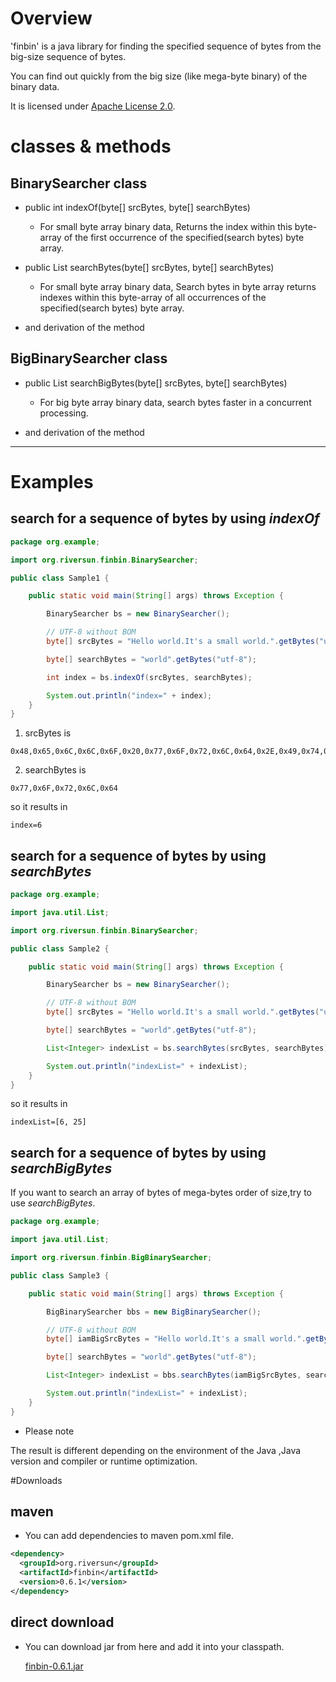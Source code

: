 # Overview
'finbin' is a java library for finding the specified sequence of bytes from the big-size sequence of bytes.

You can find out quickly from the big size (like mega-byte binary) of the binary data.

It is licensed under [Apache License 2.0](http://www.apache.org/licenses/LICENSE-2.0).

# classes & methods
## BinarySearcher class
- public int indexOf(byte[] srcBytes, byte[] searchBytes) 
  - For small byte array binary data, Returns the index within this byte-array of the first occurrence of the specified(search bytes) byte array.

- public List searchBytes(byte[] srcBytes, byte[] searchBytes)
  - For small byte array binary data, Search bytes in byte array returns indexes within this byte-array of all occurrences of the specified(search bytes) byte array.

- and derivation of the method

## BigBinarySearcher class
- public List<Integer> searchBigBytes(byte[] srcBytes, byte[] searchBytes)
  - For big byte array binary data, search bytes faster in a concurrent processing.

- and derivation of the method

-----
# Examples
## search for a sequence of bytes by using *indexOf*

```java
package org.example;

import org.riversun.finbin.BinarySearcher;

public class Sample1 {

	public static void main(String[] args) throws Exception {

		BinarySearcher bs = new BinarySearcher();

		// UTF-8 without BOM
		byte[] srcBytes = "Hello world.It's a small world.".getBytes("utf-8");

		byte[] searchBytes = "world".getBytes("utf-8");

		int index = bs.indexOf(srcBytes, searchBytes);

		System.out.println("index=" + index);
	}
}

```
1. srcBytes is 
```
0x48,0x65,0x6C,0x6C,0x6F,0x20,0x77,0x6F,0x72,0x6C,0x64,0x2E,0x49,0x74,0x27,0x73,0x20,0x61,0x20,0x73,0x6D,0x61,0x6C,0x6C,0x20,0x77,0x6F,0x72,0x6C,0x64,0x2E
```

2. searchBytes is
```
0x77,0x6F,0x72,0x6C,0x64
```

so it results in
```
index=6
```

## search for a sequence of bytes by using *searchBytes*
```java
package org.example;

import java.util.List;

import org.riversun.finbin.BinarySearcher;

public class Sample2 {

	public static void main(String[] args) throws Exception {

		BinarySearcher bs = new BinarySearcher();

		// UTF-8 without BOM
		byte[] srcBytes = "Hello world.It's a small world.".getBytes("utf-8");

		byte[] searchBytes = "world".getBytes("utf-8");

		List<Integer> indexList = bs.searchBytes(srcBytes, searchBytes);

		System.out.println("indexList=" + indexList);
	}
}
```
so it results in
```
indexList=[6, 25]
```

## search for a sequence of bytes by using *searchBigBytes*
If you want to search an array of bytes of mega-bytes order of size,try to use *searchBigBytes*.

```java
package org.example;

import java.util.List;

import org.riversun.finbin.BigBinarySearcher;

public class Sample3 {

	public static void main(String[] args) throws Exception {

		BigBinarySearcher bbs = new BigBinarySearcher();

		// UTF-8 without BOM
		byte[] iamBigSrcBytes = "Hello world.It's a small world.".getBytes("utf-8");

		byte[] searchBytes = "world".getBytes("utf-8");

		List<Integer> indexList = bbs.searchBytes(iamBigSrcBytes, searchBytes);

		System.out.println("indexList=" + indexList);
	}
}

```
- Please note

The result is different depending on the environment of the Java ,Java version and compiler or runtime optimization.

#Downloads
## maven
- You can add dependencies to maven pom.xml file.
```xml
<dependency>
  <groupId>org.riversun</groupId>
  <artifactId>finbin</artifactId>
  <version>0.6.1</version>
</dependency>
```
## direct download
- You can download jar from here and add it into your classpath.

  [finbin-0.6.1.jar](http://riversun.org/downloads/finbin-0.6.1.zip)